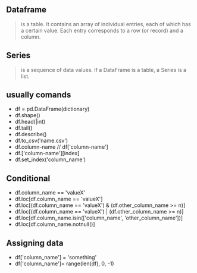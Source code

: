 ## Dataframe
> is a table. It contains an array of individual entries, each of which has a certain value. Each entry corresponds to a row (or record) and a column.
## Series
> is a sequence of data values. If a DataFrame is a table, a Series is a list.

## usually comands
- df = pd.DataFrame(dictionary)
- df.shape()
- df.head(|int)
- df.tail()
- df.describe()
- df.to_csv('name.csv')
- df.column-name // df['column-name']
- df.['column-name'][index]
- df.set_index('column_name')


## Conditional
- df.column_name == 'valueX'
- df.loc[df.column_name == 'valueX']
- df.loc[(df.column_name == 'valueX') & (df.other_column_name >= n)]
- df.loc[(df.column_name == 'valueX') | (df.other_column_name >= n)]
- df.loc[df.column_name.isin(['column_name', 'other_column_name'])]
- df.loc[df.column_name.notnull()]

## Assigning data
- df['column_name'] = 'something'
- df['column_name']= range(len(df), 0, -1)
